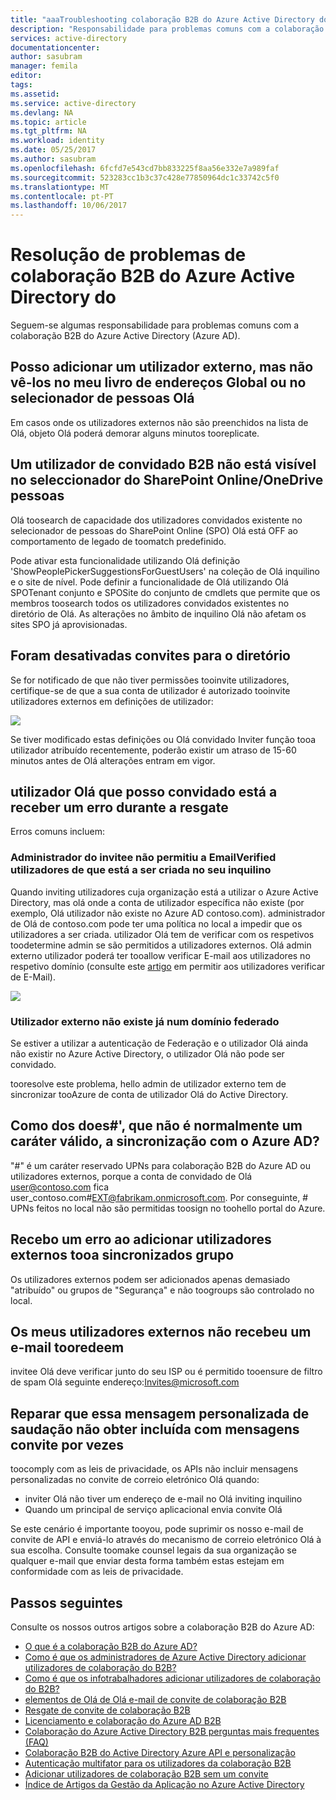 ```yaml
---
title: "aaaTroubleshooting colaboração B2B do Azure Active Directory do | Microsoft Docs"
description: "Responsabilidade para problemas comuns com a colaboração B2B do Azure Active Directory do"
services: active-directory
documentationcenter: 
author: sasubram
manager: femila
editor: 
tags: 
ms.assetid: 
ms.service: active-directory
ms.devlang: NA
ms.topic: article
ms.tgt_pltfrm: NA
ms.workload: identity
ms.date: 05/25/2017
ms.author: sasubram
ms.openlocfilehash: 6fcfd7e543cd7bb833225f8aa56e332e7a989faf
ms.sourcegitcommit: 523283cc1b3c37c428e77850964dc1c33742c5f0
ms.translationtype: MT
ms.contentlocale: pt-PT
ms.lasthandoff: 10/06/2017
---
```

# <a name="troubleshooting-azure-active-directory-b2b-collaboration"></a>Resolução de problemas de colaboração B2B do Azure Active Directory do

Seguem-se algumas responsabilidade para problemas comuns com a colaboração B2B do Azure Active Directory (Azure AD).


## <a name="ive-added-an-external-user-but-do-not-see-them-in-my-global-address-book-or-in-hello-people-picker"></a>Posso adicionar um utilizador externo, mas não vê-los no meu livro de endereços Global ou no selecionador de pessoas Olá

Em casos onde os utilizadores externos não são preenchidos na lista de Olá, objeto Olá poderá demorar alguns minutos tooreplicate.

## <a name="a-b2b-guest-user-is-not-showing-up-in-sharepoint-onlineonedrive-people-picker"></a>Um utilizador de convidado B2B não está visível no seleccionador do SharePoint Online/OneDrive pessoas 
 
Olá toosearch de capacidade dos utilizadores convidados existente no selecionador de pessoas do SharePoint Online (SPO) Olá está OFF ao comportamento de legado de toomatch predefinido.

Pode ativar esta funcionalidade utilizando Olá definição 'ShowPeoplePickerSuggestionsForGuestUsers' na coleção de Olá inquilino e o site de nível. Pode definir a funcionalidade de Olá utilizando Olá SPOTenant conjunto e SPOSite do conjunto de cmdlets que permite que os membros toosearch todos os utilizadores convidados existentes no diretório de Olá. As alterações no âmbito de inquilino Olá não afetam os sites SPO já aprovisionadas.

## <a name="invitations-have-been-disabled-for-directory"></a>Foram desativadas convites para o diretório

Se for notificado de que não tiver permissões tooinvite utilizadores, certifique-se de que a sua conta de utilizador é autorizado tooinvite utilizadores externos em definições de utilizador:

![](media/active-directory-b2b-troubleshooting/external-user-settings.png)

Se tiver modificado estas definições ou Olá convidado Inviter função tooa utilizador atribuído recentemente, poderão existir um atraso de 15-60 minutos antes de Olá alterações entram em vigor.

## <a name="hello-user-that-i-invited-is-receiving-an-error-during-redemption"></a>utilizador Olá que posso convidado está a receber um erro durante a resgate

Erros comuns incluem:

### <a name="invitees-admin-has-disallowed-emailverified-users-from-being-created-in-their-tenant"></a>Administrador do invitee não permitiu a EmailVerified utilizadores de que está a ser criada no seu inquilino

Quando inviting utilizadores cuja organização está a utilizar o Azure Active Directory, mas olá onde a conta de utilizador específica não existe (por exemplo, Olá utilizador não existe no Azure AD contoso.com). administrador de Olá de contoso.com pode ter uma política no local a impedir que os utilizadores a ser criada. utilizador Olá tem de verificar com os respetivos toodetermine admin se são permitidos a utilizadores externos. Olá admin externo utilizador poderá ter tooallow verificar E-mail aos utilizadores no respetivo domínio (consulte este [artigo](/powershell/module/msonline/set-msolcompanysettings?view=azureadps-1.0) em permitir aos utilizadores verificar de E-Mail).

![](media/active-directory-b2b-troubleshooting/allow-email-verified-users.png)

### <a name="external-user-does-not-exist-already-in-a-federated-domain"></a>Utilizador externo não existe já num domínio federado

Se estiver a utilizar a autenticação de Federação e o utilizador Olá ainda não existir no Azure Active Directory, o utilizador Olá não pode ser convidado.

tooresolve este problema, hello admin de utilizador externo tem de sincronizar tooAzure de conta de utilizador Olá do Active Directory.

## <a name="how-does--which-is-not-normally-a-valid-character-sync-with-azure-ad"></a>Como dos does\#', que não é normalmente um caráter válido, a sincronização com o Azure AD?

"\#" é um caráter reservado UPNs para colaboração B2B do Azure AD ou utilizadores externos, porque a conta de convidado de Olá user@contoso.com fica user_contoso.com#EXT@fabrikam.onmicrosoft.com. Por conseguinte, \# UPNs feitos no local não são permitidas toosign no toohello portal do Azure. 

## <a name="i-receive-an-error-when-adding-external-users-tooa-synchronized-group"></a>Recebo um erro ao adicionar utilizadores externos tooa sincronizados grupo

Os utilizadores externos podem ser adicionados apenas demasiado "atribuído" ou grupos de "Segurança" e não toogroups são controlado no local.

## <a name="my-external-user-did-not-receive-an-email-tooredeem"></a>Os meus utilizadores externos não recebeu um e-mail tooredeem

invitee Olá deve verificar junto do seu ISP ou é permitido tooensure de filtro de spam Olá seguinte endereço:Invites@microsoft.com

## <a name="i-notice-that-hello-custom-message-does-not-get-included-with-invitation-messages-at-times"></a>Reparar que essa mensagem personalizada de saudação não obter incluída com mensagens convite por vezes

toocomply com as leis de privacidade, os APIs não incluir mensagens personalizadas no convite de correio eletrónico Olá quando:

- inviter Olá não tiver um endereço de e-mail no Olá inviting inquilino
- Quando um principal de serviço aplicacional envia convite Olá

Se este cenário é importante tooyou, pode suprimir os nosso e-mail de convite de API e enviá-lo através do mecanismo de correio eletrónico Olá à sua escolha. Consulte toomake counsel legais da sua organização se qualquer e-mail que enviar desta forma também estas estejam em conformidade com as leis de privacidade.

## <a name="next-steps"></a>Passos seguintes

Consulte os nossos outros artigos sobre a colaboração B2B do Azure AD:

* [O que é a colaboração B2B do Azure AD?](active-directory-b2b-what-is-azure-ad-b2b.md)
* [Como é que os administradores de Azure Active Directory adicionar utilizadores de colaboração do B2B?](active-directory-b2b-admin-add-users.md)
* [Como é que os infotrabalhadores adicionar utilizadores de colaboração do B2B?](active-directory-b2b-iw-add-users.md)
* [elementos de Olá de Olá e-mail de convite de colaboração B2B](active-directory-b2b-invitation-email.md)
* [Resgate de convite de colaboração B2B](active-directory-b2b-redemption-experience.md)
* [Licenciamento e colaboração do Azure AD B2B](active-directory-b2b-licensing.md)
* [Colaboração do Azure Active Directory B2B perguntas mais frequentes (FAQ)](active-directory-b2b-faq.md)
* [Colaboração B2B do Active Directory Azure API e personalização](active-directory-b2b-api.md)
* [Autenticação multifator para os utilizadores da colaboração B2B](active-directory-b2b-mfa-instructions.md)
* [Adicionar utilizadores de colaboração B2B sem um convite](active-directory-b2b-add-user-without-invite.md)
* [Índice de Artigos da Gestão da Aplicação no Azure Active Directory](active-directory-apps-index.md)
